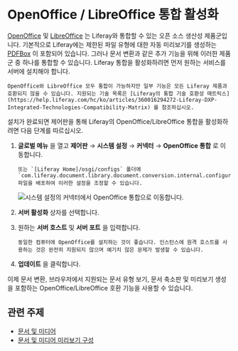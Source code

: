 # OpenOffice / LibreOffice 통합 활성화

[OpenOffice](https://www.openoffice.org/) 및 [LibreOffice](https://www.libreoffice.org/) 는 Liferay와 통합할 수 있는 오픈 소스 생산성 제품군입니다. 기본적으로 Liferay에는 제한된 파일 유형에 대한 자동 미리보기를 생성하는 [PDFBox](https://pdfbox.apache.org/) 이 포함되어 있습니다. 그러나 문서 변환과 같은 추가 기능을 위해 이러한 제품군 중 하나를 통합할 수 있습니다. Liferay 통합을 활성화하려면 먼저 원하는 서비스를 서버에 설치해야 합니다.

```{important}
OpenOffice와 LibreOffice 모두 통합이 가능하지만 일부 기능은 모든 Liferay 제품과 호환되지 않을 수 있습니다. 지원되는 기술 목록은 [Liferay의 통합 기술 호환성 매트릭스](https://help.liferay.com/hc/ko/articles/360016294272-Liferay-DXP-Integrated-Technologies-Compatibility-Matrix) 를 참조하십시오. 
```

설치가 완료되면 제어판을 통해 Liferay의 OpenOffice/LibreOffice 통합을 활성화하려면 다음 단계를 따르십시오.

1. **글로벌 메뉴** 을 열고 **제어판** &rarr; **시스템 설정** &rarr; **커넥터** &rarr; **OpenOffice 통합** 로 이동합니다.

   ```{note}
   또는 `[Liferay Home]/osgi/configs` 폴더에 `com.liferay.document.library.document.conversion.internal.configuration.OpenOfficeConfiguration.config` 파일을 배포하여 이러한 설정을 조정할 수 있습니다. 
   ```

   ![시스템 설정의 커넥터에서 OpenOffice 통합으로 이동합니다.](./enabling-openoffice-libreoffice-integration/images/01.png)

2. **서버 활성화** 상자를 선택합니다.

3. 원하는 **서버 호스트** 및 **서버 포트** 을 입력합니다.

   ```{important}
   동일한 컴퓨터에 OpenOffice를 설치하는 것이 좋습니다. 인스턴스에 원격 호스트를 사용하는 것은 완전히 지원되지 않으며 예기치 않은 문제가 발생할 수 있습니다.
   ```

4. **업데이트** 을 클릭합니다.

이제 문서 변환, 브라우저에서 지원되는 문서 유형 보기, 문서 축소판 및 미리보기 생성을 포함하는 OpenOffice/LibreOffice 호환 기능을 사용할 수 있습니다.

## 관련 주제

* [문서 및 미디어](../../documents-and-media.md)
* [문서 및 미디어 미리보기 구성](./configuring-documents-and-media-previews.md)
